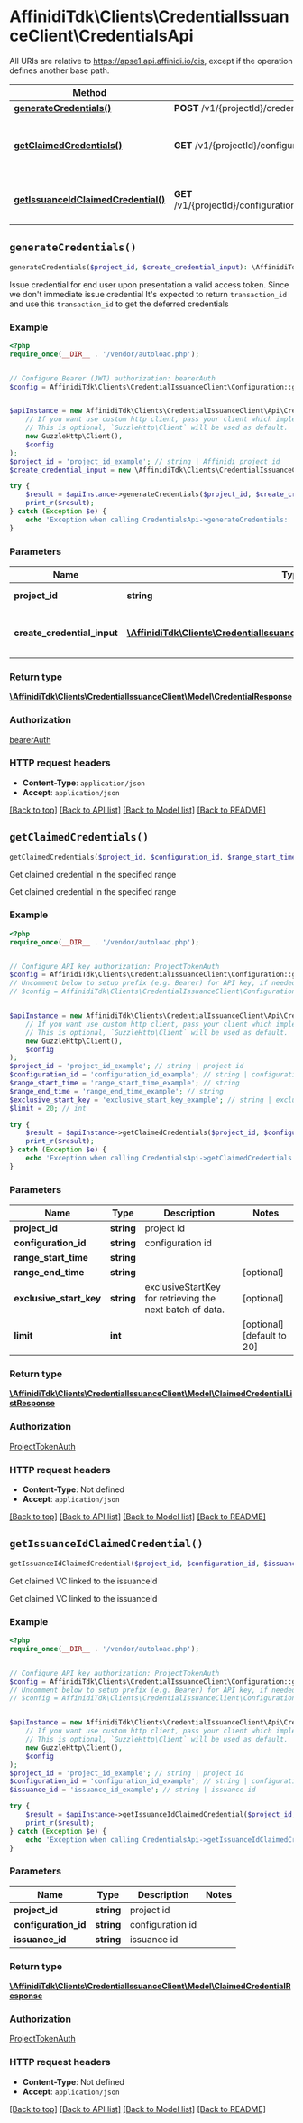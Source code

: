 # AffinidiTdk\Clients\CredentialIssuanceClient\CredentialsApi

All URIs are relative to https://apse1.api.affinidi.io/cis, except if the operation defines another base path.

| Method | HTTP request | Description |
| ------------- | ------------- | ------------- |
| [**generateCredentials()**](CredentialsApi.md#generateCredentials) | **POST** /v1/{projectId}/credential |  |
| [**getClaimedCredentials()**](CredentialsApi.md#getClaimedCredentials) | **GET** /v1/{projectId}/configurations/{configurationId}/credentials | Get claimed credential in the specified range |
| [**getIssuanceIdClaimedCredential()**](CredentialsApi.md#getIssuanceIdClaimedCredential) | **GET** /v1/{projectId}/configurations/{configurationId}/issuances/{issuanceId}/credentials | Get claimed VC linked to the issuanceId |


## `generateCredentials()`

```php
generateCredentials($project_id, $create_credential_input): \AffinidiTdk\Clients\CredentialIssuanceClient\Model\CredentialResponse
```



Issue credential for end user upon presentation a valid access token. Since we don't immediate issue credential It's expected to return `transaction_id` and use this `transaction_id` to get the deferred credentials

### Example

```php
<?php
require_once(__DIR__ . '/vendor/autoload.php');


// Configure Bearer (JWT) authorization: bearerAuth
$config = AffinidiTdk\Clients\CredentialIssuanceClient\Configuration::getDefaultConfiguration()->setAccessToken('YOUR_ACCESS_TOKEN');


$apiInstance = new AffinidiTdk\Clients\CredentialIssuanceClient\Api\CredentialsApi(
    // If you want use custom http client, pass your client which implements `GuzzleHttp\ClientInterface`.
    // This is optional, `GuzzleHttp\Client` will be used as default.
    new GuzzleHttp\Client(),
    $config
);
$project_id = 'project_id_example'; // string | Affinidi project id
$create_credential_input = new \AffinidiTdk\Clients\CredentialIssuanceClient\Model\CreateCredentialInput(); // \AffinidiTdk\Clients\CredentialIssuanceClient\Model\CreateCredentialInput | Request body to issue credentials

try {
    $result = $apiInstance->generateCredentials($project_id, $create_credential_input);
    print_r($result);
} catch (Exception $e) {
    echo 'Exception when calling CredentialsApi->generateCredentials: ', $e->getMessage(), PHP_EOL;
}
```

### Parameters

| Name | Type | Description  | Notes |
| ------------- | ------------- | ------------- | ------------- |
| **project_id** | **string**| Affinidi project id | |
| **create_credential_input** | [**\AffinidiTdk\Clients\CredentialIssuanceClient\Model\CreateCredentialInput**](../Model/CreateCredentialInput.md)| Request body to issue credentials | |

### Return type

[**\AffinidiTdk\Clients\CredentialIssuanceClient\Model\CredentialResponse**](../Model/CredentialResponse.md)

### Authorization

[bearerAuth](../../README.md#bearerAuth)

### HTTP request headers

- **Content-Type**: `application/json`
- **Accept**: `application/json`

[[Back to top]](#) [[Back to API list]](../../README.md#endpoints)
[[Back to Model list]](../../README.md#models)
[[Back to README]](../../README.md)

## `getClaimedCredentials()`

```php
getClaimedCredentials($project_id, $configuration_id, $range_start_time, $range_end_time, $exclusive_start_key, $limit): \AffinidiTdk\Clients\CredentialIssuanceClient\Model\ClaimedCredentialListResponse
```

Get claimed credential in the specified range

Get claimed credential in the specified range

### Example

```php
<?php
require_once(__DIR__ . '/vendor/autoload.php');


// Configure API key authorization: ProjectTokenAuth
$config = AffinidiTdk\Clients\CredentialIssuanceClient\Configuration::getDefaultConfiguration()->setApiKey('authorization', 'YOUR_API_KEY');
// Uncomment below to setup prefix (e.g. Bearer) for API key, if needed
// $config = AffinidiTdk\Clients\CredentialIssuanceClient\Configuration::getDefaultConfiguration()->setApiKeyPrefix('authorization', 'Bearer');


$apiInstance = new AffinidiTdk\Clients\CredentialIssuanceClient\Api\CredentialsApi(
    // If you want use custom http client, pass your client which implements `GuzzleHttp\ClientInterface`.
    // This is optional, `GuzzleHttp\Client` will be used as default.
    new GuzzleHttp\Client(),
    $config
);
$project_id = 'project_id_example'; // string | project id
$configuration_id = 'configuration_id_example'; // string | configuration id
$range_start_time = 'range_start_time_example'; // string
$range_end_time = 'range_end_time_example'; // string
$exclusive_start_key = 'exclusive_start_key_example'; // string | exclusiveStartKey for retrieving the next batch of data.
$limit = 20; // int

try {
    $result = $apiInstance->getClaimedCredentials($project_id, $configuration_id, $range_start_time, $range_end_time, $exclusive_start_key, $limit);
    print_r($result);
} catch (Exception $e) {
    echo 'Exception when calling CredentialsApi->getClaimedCredentials: ', $e->getMessage(), PHP_EOL;
}
```

### Parameters

| Name | Type | Description  | Notes |
| ------------- | ------------- | ------------- | ------------- |
| **project_id** | **string**| project id | |
| **configuration_id** | **string**| configuration id | |
| **range_start_time** | **string**|  | |
| **range_end_time** | **string**|  | [optional] |
| **exclusive_start_key** | **string**| exclusiveStartKey for retrieving the next batch of data. | [optional] |
| **limit** | **int**|  | [optional] [default to 20] |

### Return type

[**\AffinidiTdk\Clients\CredentialIssuanceClient\Model\ClaimedCredentialListResponse**](../Model/ClaimedCredentialListResponse.md)

### Authorization

[ProjectTokenAuth](../../README.md#ProjectTokenAuth)

### HTTP request headers

- **Content-Type**: Not defined
- **Accept**: `application/json`

[[Back to top]](#) [[Back to API list]](../../README.md#endpoints)
[[Back to Model list]](../../README.md#models)
[[Back to README]](../../README.md)

## `getIssuanceIdClaimedCredential()`

```php
getIssuanceIdClaimedCredential($project_id, $configuration_id, $issuance_id): \AffinidiTdk\Clients\CredentialIssuanceClient\Model\ClaimedCredentialResponse
```

Get claimed VC linked to the issuanceId

Get claimed VC linked to the issuanceId

### Example

```php
<?php
require_once(__DIR__ . '/vendor/autoload.php');


// Configure API key authorization: ProjectTokenAuth
$config = AffinidiTdk\Clients\CredentialIssuanceClient\Configuration::getDefaultConfiguration()->setApiKey('authorization', 'YOUR_API_KEY');
// Uncomment below to setup prefix (e.g. Bearer) for API key, if needed
// $config = AffinidiTdk\Clients\CredentialIssuanceClient\Configuration::getDefaultConfiguration()->setApiKeyPrefix('authorization', 'Bearer');


$apiInstance = new AffinidiTdk\Clients\CredentialIssuanceClient\Api\CredentialsApi(
    // If you want use custom http client, pass your client which implements `GuzzleHttp\ClientInterface`.
    // This is optional, `GuzzleHttp\Client` will be used as default.
    new GuzzleHttp\Client(),
    $config
);
$project_id = 'project_id_example'; // string | project id
$configuration_id = 'configuration_id_example'; // string | configuration id
$issuance_id = 'issuance_id_example'; // string | issuance id

try {
    $result = $apiInstance->getIssuanceIdClaimedCredential($project_id, $configuration_id, $issuance_id);
    print_r($result);
} catch (Exception $e) {
    echo 'Exception when calling CredentialsApi->getIssuanceIdClaimedCredential: ', $e->getMessage(), PHP_EOL;
}
```

### Parameters

| Name | Type | Description  | Notes |
| ------------- | ------------- | ------------- | ------------- |
| **project_id** | **string**| project id | |
| **configuration_id** | **string**| configuration id | |
| **issuance_id** | **string**| issuance id | |

### Return type

[**\AffinidiTdk\Clients\CredentialIssuanceClient\Model\ClaimedCredentialResponse**](../Model/ClaimedCredentialResponse.md)

### Authorization

[ProjectTokenAuth](../../README.md#ProjectTokenAuth)

### HTTP request headers

- **Content-Type**: Not defined
- **Accept**: `application/json`

[[Back to top]](#) [[Back to API list]](../../README.md#endpoints)
[[Back to Model list]](../../README.md#models)
[[Back to README]](../../README.md)
